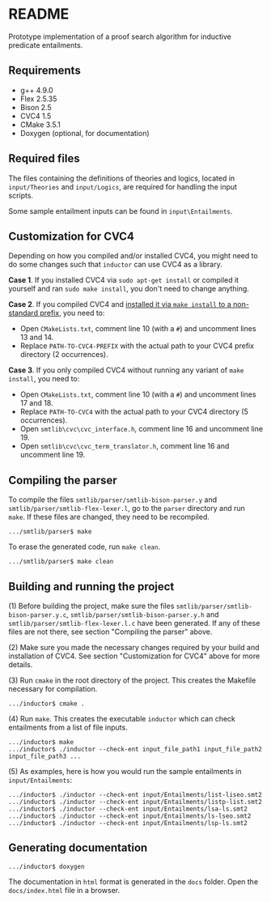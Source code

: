 # README #

Prototype implementation of a proof search algorithm for inductive predicate entailments.

## Requirements ##
 - g++ 4.9.0
 - Flex 2.5.35
 - Bison 2.5
 - CVC4 1.5
 - CMake 3.5.1
 - Doxygen (optional, for documentation)

## Required files ##
The files containing the definitions of theories and logics, located in `input/Theories` and `input/Logics`, are required for handling the input scripts.

Some sample entailment inputs can be found in `input\Entailments`.

## Customization for CVC4 ##

Depending on how you compiled and/or installed CVC4, you might need to do some changes such that `inductor` can use CVC4 as a library.

**Case 1**. If you installed CVC4 via `sudo apt-get install` or compiled it yourself and ran `sudo make install`, you don't need to change anything.

**Case 2**. If you compiled CVC4 and [installed it via `make install` to a non-standard prefix](http://cvc4.cs.stanford.edu/wiki/Build_Problems#make_install_to_a_non-standard_prefix), you need to:

- Open `CMakeLists.txt`, comment line 10 (with a `#`) and uncomment lines 13 and 14.
- Replace `PATH-TO-CVC4-PREFIX` with the actual path to your CVC4 prefix directory (2 occurrences).

**Case 3**. If you only compiled CVC4 without running any variant of `make install`, you need to:
- Open `CMakeLists.txt`, comment line 10 (with a `#`) and uncomment lines 17 and 18.
- Replace `PATH-TO-CVC4` with the actual path to your CVC4 directory (5 occurrences).
- Open `smtlib\cvc\cvc_interface.h`, comment line 16 and uncomment line 19.
- Open `smtlib\cvc\cvc_term_translator.h`, comment line 16 and uncomment line 19.

## Compiling the parser ##
To compile the files `smtlib/parser/smtlib-bison-parser.y` and `smtlib/parser/smtlib-flex-lexer.l`, go to the `parser` directory and run `make`. If these files are changed, they need to be recompiled.
```
.../smtlib/parser$ make
```
To erase the generated code, run `make clean`.
```
.../smtlib/parser$ make clean
```

## Building and running the project ##
(1) Before building the project, make sure the files `smtlib/parser/smtlib-bison-parser.y.c`, `smtlib/parser/smtlib-bison-parser.y.h` and `smtlib/parser/smtlib-flex-lexer.l.c` have been generated. If any of these files are not there, see section "Compiling the parser" above.

(2) Make sure you made the necessary changes required by your build and installation of CVC4. See section "Customization for CVC4" above for more details.

(3) Run `cmake` in the root directory of the project. This creates the Makefile necessary for compilation.
```
.../inductor$ cmake .
```

(4) Run `make`. This creates the executable `inductor` which can check entailments from a list of file inputs.
```
.../inductor$ make
.../inductor$ ./inductor --check-ent input_file_path1 input_file_path2 input_file_path3 ...
```

(5) As examples, here is how you would run the sample entailments in `input/Entailments`:
```
.../inductor$ ./inductor --check-ent input/Entailments/list-liseo.smt2
.../inductor$ ./inductor --check-ent input/Entailments/listp-list.smt2
.../inductor$ ./inductor --check-ent input/Entailments/lsa-ls.smt2
.../inductor$ ./inductor --check-ent input/Entailments/ls-lseo.smt2
.../inductor$ ./inductor --check-ent input/Entailments/lsp-ls.smt2
```

## Generating documentation ##
```
.../inductor$ doxygen
```
The documentation in `html` format is generated in the `docs` folder. Open the `docs/index.html` file in a browser.
